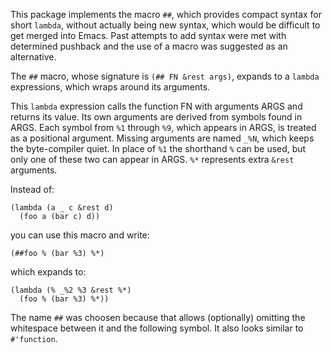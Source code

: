 This package implements the macro `##`, which provides compact
syntax for short `lambda`, without actually being new syntax,
which would be difficult to get merged into Emacs.  Past attempts
to add syntax were met with determined pushback and the use of a
macro was suggested as an alternative.

The `##` macro, whose signature is `(## FN &rest args)`, expands
to a `lambda` expressions, which wraps around its arguments.

This `lambda` expression calls the function FN with arguments
ARGS and returns its value.  Its own arguments are derived from
symbols found in ARGS.  Each symbol from `%1` through `%9`, which
appears in ARGS, is treated as a positional argument.  Missing
arguments are named `_%N`, which keeps the byte-compiler quiet.
In place of `%1` the shorthand `%` can be used, but only one of
these two can appear in ARGS.  `%*` represents extra `&rest`
arguments.

Instead of:

```elisp
(lambda (a _ c &rest d)
  (foo a (bar c) d))
```

you can use this macro and write:

```elisp
(##foo % (bar %3) %*)
```

which expands to:

```elisp
(lambda (% _%2 %3 &rest %*)
  (foo % (bar %3) %*))
```

The name `##` was choosen because that allows (optionally)
omitting the whitespace between it and the following symbol.
It also looks similar to `#'function`.
